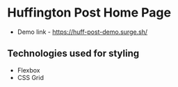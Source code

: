 # Huffington Post Home Page
* Demo link - https://huff-post-demo.surge.sh/

## Technologies used for styling
* Flexbox
* CSS Grid
